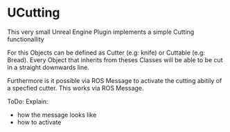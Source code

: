 # UCutting

This very small Unreal Engine Plugin implements a simple Cutting functionallity

For this Objects can be defined as Cutter (e.g: knife) or Cuttable (e.g: Bread). 
Every Object that inherits from theses Classes will be able to be cut in a straight downwards line. 

Furthermore is it possible via ROS Message to activate the cutting abitily of a specfied cutter. This works via ROS Message.

ToDo: Explain:
- how the message looks like
- how to activate
